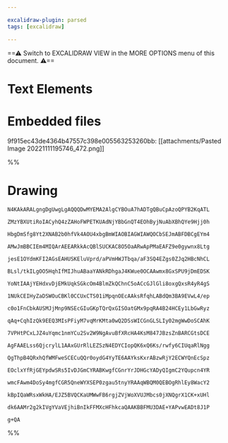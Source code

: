 ```yaml
---

excalidraw-plugin: parsed
tags: [excalidraw]

---
```

==⚠  Switch to EXCALIDRAW VIEW in the MORE OPTIONS menu of this document. ⚠==


# Text Elements

# Embedded files
9f915ec43de4364b47557c398e005563253260bb: [[attachments/Pasted Image 20221111195746_472.png]]

%%
# Drawing
```compressed-json
N4KAkARALgngDgUwgLgAQQQDwMYEMA2AlgCYBOuA7hADTgQBuCpAzoQPYB2KqATL

ZMzYBXUtiRoIACyhQ4zZAHoFWPETKUAdNjYBbGnQT4EOhByjNuAbXBhQYe9Hjj0h

HbgDmSfg8Yt2XNAB2b0hfVk4AOU4xbgBmWIAOBIAGWIAWQOCbSEJmABFDBCgEYm4

AMwJmBBCIEm4MIQArAEEARkkAcQBlSUCKAC8O5OaARwApPMaEAFZ9e0gywnx8Ltg

jesE1OYdmKFI2AGsEAHUSKEluVprd/aPVmHWJTbqa/aF3SQ4EZgs0ZJq2HBcNhCL

BLsl/tkILgOO5HqhIfMIJhuABaaYANkRDhgaJ4KWue0OCAAwmx8GxSPU9jDmEDSK

YoNtIAAjYEHdxvDjEMkUqkSGkcOm4BlmZkQChnC5oACcGJlGli8oxgQxsR4yR4gS

1NUkCEIHyZaDSWOuCBKl0CCUxCTS01iMpqnOEcAAksRfqhLABdQm3BA9EVwL4/ep

c0o1FnCbkAUSMJjMnp9NSEcGIuGKpTQrQxGISOatGMx9pqRA4B24HCEy1LbGwRyz

qAq+CqhIzQk9EEQ3MIsPFiyM7vqMrKMta0wQ2DSsWICGnGLSLIy02mgWwDoSCAhK

7VPHtPCxLJZ4uYqmc1nmYCu2Sv2W9NgAvuBfXRcHA4KsM847JBzsZnBARCGtsDCE

AgFAAELss6QjcrylL1AAxGUrRlLEZSzN4EDYCIopQK6xQ6Ks/rwfy6CIUqaRlNgg

QgThpB4QRxhQfWMFweSCECuQQr0oydG4YyTE6AAYksKxrABzwRjY2ECWYQnEcSpz

EOclxYfRjGEYpdwSRs5IvDJGmCYRABKwgfCGnrYrJDHGcYADyQIgmC2YQupcn4YR

wmcFAwm4DoSy4mgfCGR5QneWYXSEP0zgau5tnyYRAAqWBQM0QEBOgRhlEy8WacY2

kBpIQaWRsxWkHA/EJZ5BVQCKaUMWwFB6rgjZVjWoXVUJMbcs0jXNQgrX1CK+xUHl

dk6AAMr2g2kIVgYVaVEjhiBnIkFFMXcHFhkcaQAAKBBFMU3DAE+YAPvwEADt8J1P

g+QA
```
%%